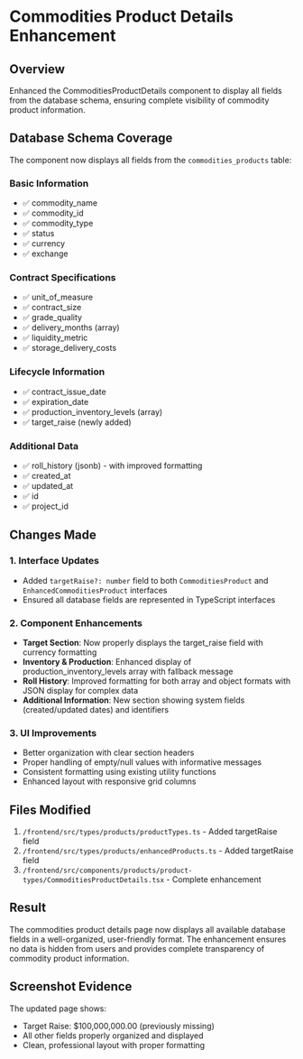 # Commodities Product Details Enhancement

## Overview
Enhanced the CommoditiesProductDetails component to display all fields from the database schema, ensuring complete visibility of commodity product information.

## Database Schema Coverage
The component now displays all fields from the `commodities_products` table:

### Basic Information
- ✅ commodity_name
- ✅ commodity_id 
- ✅ commodity_type
- ✅ status
- ✅ currency
- ✅ exchange

### Contract Specifications
- ✅ unit_of_measure
- ✅ contract_size
- ✅ grade_quality
- ✅ delivery_months (array)
- ✅ liquidity_metric
- ✅ storage_delivery_costs

### Lifecycle Information
- ✅ contract_issue_date
- ✅ expiration_date
- ✅ production_inventory_levels (array)
- ✅ target_raise (newly added)

### Additional Data
- ✅ roll_history (jsonb) - with improved formatting
- ✅ created_at
- ✅ updated_at
- ✅ id
- ✅ project_id

## Changes Made

### 1. Interface Updates
- Added `targetRaise?: number` field to both `CommoditiesProduct` and `EnhancedCommoditiesProduct` interfaces
- Ensured all database fields are represented in TypeScript interfaces

### 2. Component Enhancements
- **Target Section**: Now properly displays the target_raise field with currency formatting
- **Inventory & Production**: Enhanced display of production_inventory_levels array with fallback message
- **Roll History**: Improved formatting for both array and object formats with JSON display for complex data
- **Additional Information**: New section showing system fields (created/updated dates) and identifiers

### 3. UI Improvements
- Better organization with clear section headers
- Proper handling of empty/null values with informative messages
- Consistent formatting using existing utility functions
- Enhanced layout with responsive grid columns

## Files Modified
1. `/frontend/src/types/products/productTypes.ts` - Added targetRaise field
2. `/frontend/src/types/products/enhancedProducts.ts` - Added targetRaise field  
3. `/frontend/src/components/products/product-types/CommoditiesProductDetails.tsx` - Complete enhancement

## Result
The commodities product details page now displays all available database fields in a well-organized, user-friendly format. The enhancement ensures no data is hidden from users and provides complete transparency of commodity product information.

## Screenshot Evidence
The updated page shows:
- Target Raise: $100,000,000.00 (previously missing)
- All other fields properly organized and displayed
- Clean, professional layout with proper formatting
